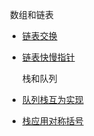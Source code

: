 ​		数组和链表

* [链表交换](数组与链表/链表交换)

* [链表快慢指针](数组与链表/链表快慢指针.md)

  栈和队列

* [队列栈互为实现](栈和队列/队列栈互为实现)

* [栈应用对称括号](栈和队列/栈应用对称括号)